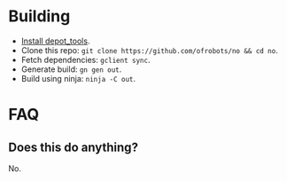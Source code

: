 
# Building

* [Install depot_tools](http://commondatastorage.googleapis.com/chrome-infra-docs/flat/depot_tools/docs/html/depot_tools_tutorial.html#_setting_up).
* Clone this repo: `git clone https://github.com/ofrobots/no && cd no`.
* Fetch dependencies: `gclient sync`.
* Generate build: `gn gen out`.
* Build using ninja: `ninja -C out`.

# FAQ

## Does this do anything?
No.